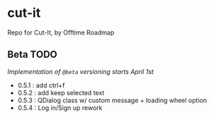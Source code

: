 # cut-it
 Repo for Cut-It, by Offtime Roadmap

## Beta TODO
*Implementation of ``@beta`` versioning starts April 1st*
- 0.5.1 : add ctrl+f
- 0.5.2 : add keep selected text
- 0.5.3 : QDialog class w/ custom message + loading wheel option
- 0.5.4 : Log in/Sign up rework
